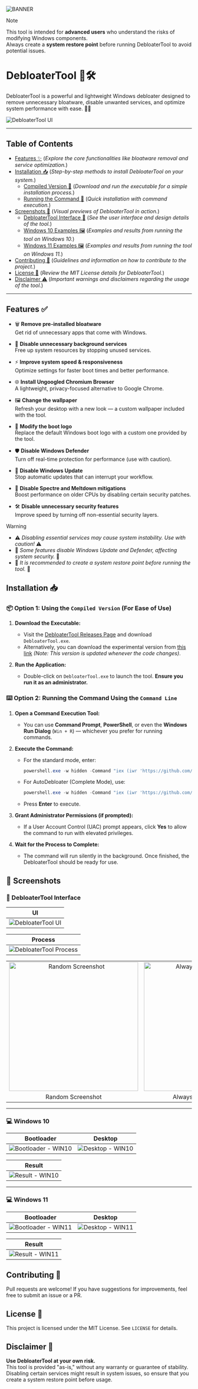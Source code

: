 ![BANNER](https://raw.githubusercontent.com/megsystem/megsystem/refs/heads/main/banner.png)
> [!NOTE]  
> This tool is intended for **advanced users** who understand the risks of modifying Windows components.  
> Always create a **system restore point** before running DebloaterTool to avoid potential issues.

# DebloaterTool 🚀🛠️

DebloaterTool is a powerful and lightweight Windows debloater designed to remove unnecessary bloatware, disable unwanted services, and optimize system performance with ease. 💨✨

![DebloaterTool UI](https://raw.githubusercontent.com/megsystem/DebloaterTool/refs/heads/main/Screenshot/1.png)

---

## Table of Contents
- [Features ✨](#features) (_Explore the core functionalities like bloatware removal and service optimization._)
- [Installation 📥](#installation) (_Step-by-step methods to install DebloaterTool on your system._)
  - [Compiled Version 🔧](#compiled-version) (_Download and run the executable for a simple installation process._)
  - [Running the Command 🚀](#use-command-line) (_Quick installation with command execution._)
- [Screenshots 📸](#screenshots) (_Visual previews of DebloaterTool in action._)
  - [DebloaterTool Interface 🧰](#debloatertool-interface) (_See the user interface and design details of the tool._)
  - [Windows 10 Examples 🖼️](#windows-10-examples) (_Examples and results from running the tool on Windows 10._)
  - [Windows 11 Examples 🖼️](#windows-11-examples) (_Examples and results from running the tool on Windows 11._)
- [Contributing 🤝](#contributing) (_Guidelines and information on how to contribute to the project._)
- [License 📜](#license) (_Review the MIT License details for DebloaterTool._)
- [Disclaimer ⚠️](#disclaimer) (_Important warnings and disclaimers regarding the usage of the tool._)

---

<a id="features"></a>
## Features ✅

- 🗑️ **Remove pre-installed bloatware**  
  Get rid of unnecessary apps that come with Windows.

- 🚫 **Disable unnecessary background services**  
  Free up system resources by stopping unused services.

- ⚡ **Improve system speed & responsiveness**  
  Optimize settings for faster boot times and better performance.

- 🌐 **Install Ungoogled Chromium Browser**  
  A lightweight, privacy-focused alternative to Google Chrome.

- 🖼️ **Change the wallpaper**  
  Refresh your desktop with a new look — a custom wallpaper included with the tool.

- 🔧 **Modify the boot logo**  
  Replace the default Windows boot logo with a custom one provided by the tool.

- 🛡️ **Disable Windows Defender**  
  Turn off real-time protection for performance (use with caution).

- 📡 **Disable Windows Update**  
  Stop automatic updates that can interrupt your workflow.

- 🧬 **Disable Spectre and Meltdown mitigations**  
  Boost performance on older CPUs by disabling certain security patches.

- 🛠️ **Disable unnecessary security features**  
  Improve speed by turning off non-essential security layers.

> [!WARNING]  
> * ⚠️ *Disabling essential services may cause system instability. Use with caution!* ⚠️<br>
> * 🛑 *Some features disable Windows Update and Defender, affecting system security.* 🛑<br>
> * 🛟 *It is recommended to create a system restore point before running the tool.* 🛟<br>

<a id="installation"></a>
## Installation 📥

<a id="compiled-version"></a>
### 📦 Option 1: Using the `Compiled Version` (For Ease of Use)

1. **Download the Executable:**
   - Visit the [DebloaterTool Releases Page](https://github.com/megsystem/DebloaterTool/releases) and download `DebloaterTool.exe`.  
   - Alternatively, you can download the experimental version from [this link](https://github.com/megsystem/DebloaterTool/blob/main/DebloaterTool.exe) *(Note: This version is updated whenever the code changes)*.

2. **Run the Application:**
   - Double-click on `DebloaterTool.exe` to launch the tool. **Ensure you run it as an administrator.**

<a id="use-command-line"></a>
### ⌨️ Option 2: Running the Command Using the `Command Line`

1. **Open a Command Execution Tool:**  
   - You can use **Command Prompt**, **PowerShell**, or even the **Windows Run Dialog** (`Win + R`) — whichever you prefer for running commands.

2. **Execute the Command:**
   - For the standard mode, enter:
     ```powershell
     powershell.exe -w hidden -Command "iex (iwr 'https://github.com/megsystem/DebloaterTool/raw/refs/heads/main/External/Scripts/DebloaterTool.ps1')"
     ```
   - For AutoDebloater (Complete Mode), use:
     ```powershell
     powershell.exe -w hidden -Command "iex (iwr 'https://github.com/megsystem/DebloaterTool/raw/refs/heads/main/External/Scripts/AutoDebloater.ps1')"
     ```
   - Press **Enter** to execute.

3. **Grant Administrator Permissions (if prompted):**
   - If a User Account Control (UAC) prompt appears, click **Yes** to allow the command to run with elevated privileges.

4. **Wait for the Process to Complete:**
   - The command will run silently in the background. Once finished, the DebloaterTool should be ready for use.

<a id="screenshots"></a>
## 📸 Screenshots

<a id="debloatertool-interface"></a>
### 🧰 DebloaterTool Interface

| UI |
|----|
| ![DebloaterTool UI](https://raw.githubusercontent.com/megsystem/DebloaterTool/refs/heads/main/Screenshot/1.png) |

| Process |
|---------|
| ![DebloaterTool Process](https://raw.githubusercontent.com/megsystem/DebloaterTool/refs/heads/main/Screenshot/2.png) |

<table align="center">
  <tr>
    <td align="center">
      <img
        src="https://raw.githubusercontent.com/megsystem/DebloaterTool/refs/heads/main/Screenshot/random.png"
        alt="Random Screenshot"
        height="350"
      />
    </td>
    <td align="center">
      <img
        src="https://raw.githubusercontent.com/megsystem/DebloaterTool/refs/heads/main/Screenshot/alwaysontop.png"
        alt="AlwaysOnTop Screenshot"
        height="350"
      />
    </td>
  </tr>
  <tr>
    <td align="center">Random Screenshot</td>
    <td align="center">AlwaysOnTop Screenshot</td>
  </tr>
</table>

---

<a id="windows-10-examples"></a>
### 💻 Windows 10

| Bootloader | Desktop |
|------------|---------|
| ![Bootloader - WIN10](https://raw.githubusercontent.com/megsystem/DebloaterTool/refs/heads/main/Screenshot/win10.bootloader.png) | ![Desktop - WIN10](https://raw.githubusercontent.com/megsystem/DebloaterTool/refs/heads/main/Screenshot/win10.desktop.png) |

| Result |
|--------|
| ![Result - WIN10](https://raw.githubusercontent.com/megsystem/DebloaterTool/refs/heads/main/Screenshot/win10.result.png) |

---

<a id="windows-11-examples"></a>
### 💻 Windows 11

| Bootloader | Desktop |
|------------|---------|
| ![Bootloader - WIN11](https://raw.githubusercontent.com/megsystem/DebloaterTool/refs/heads/main/Screenshot/win11.bootloader.png) | ![Desktop - WIN11](https://raw.githubusercontent.com/megsystem/DebloaterTool/refs/heads/main/Screenshot/win11.desktop.png) |

| Result |
|--------|
| ![Result - WIN11](https://raw.githubusercontent.com/megsystem/DebloaterTool/refs/heads/main/Screenshot/win11.result.png) |

<a id="contributing"></a>
## Contributing 🤝

Pull requests are welcome! If you have suggestions for improvements, feel free to submit an issue or a PR.

<a id="license"></a>
## License 📜

This project is licensed under the MIT License. See `LICENSE` for details.

<a id="disclaimer"></a>
## Disclaimer 🛑

**Use DebloaterTool at your own risk.**  
This tool is provided "as-is," without any warranty or guarantee of stability. Disabling certain services might result in system issues, so ensure that you create a system restore point before usage.
